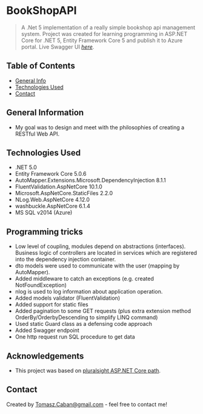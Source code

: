 # BookShopAPI

> A .Net 5 implementation of a really simple bookshop api management system. Project was created for learning programming in ASP.NET Core for .NET 5, Entity Framework Core 5 and publish it to Azure portal.
> Live Swagger UI [_here_](https://bookshop-api-app.azurewebsites.net/swagger/index.html). 

## Table of Contents
* [General Info](#general-information)
* [Technologies Used](#technologies-used)
* [Contact](#contact)

## General Information
- My goal was to design and meet with the philosophies of creating a RESTful Web API.

## Technologies Used
- .NET 5.0 
- Entity Framework Core 5.0.6
- AutoMapper.Extensions.Microsoft.DependencyInjection 8.1.1
- FluentValidation.AspNetCore 10.1.0
- Microsoft.AspNetCore.StaticFiles 2.2.0
- NLog.Web.AspNetCore 4.12.0
- washbuckle.AspNetCore 6.1.4
- MS SQL v2014 (Azure)

## Programming tricks
- Low level of coupling, modules depend on abstractions (interfaces). Business logic of controllers are located in services which are registered into the dependency injection container.
- dto models were used to communicate with the user (mapping by AutoMapper). 
- Added middleware to catch an exceptions (e.g. created NotFoundException)
- nlog is used to log information about application operation.
- Added models validator (FluentValidation)
- Added support for static files 
- Added pagination to some GET requests (plus extra extension method OrderBy/OrderbyDescending to simplify LINQ command)
- Used static Guard class as a defensing code approach
- Added Swagger endpoint
- One http request run SQL procedure to get data

## Acknowledgements
- This project was based on [pluralsight ASP.NET Core path](https://app.pluralsight.com/paths/skills/aspnet-core).

## Contact
Created by Tomasz.Caban@gmail.com - feel free to contact me!
